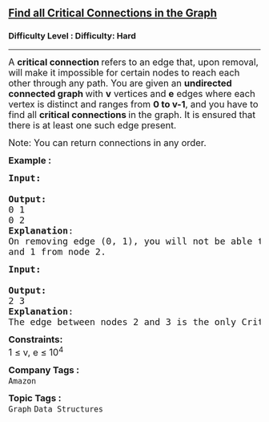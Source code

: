 <h2><a href="https://www.geeksforgeeks.org/problems/critical-connections/1?page=3&difficulty=Hard&status=unsolved&sortBy=accuracy">Find all Critical Connections in the Graph</a></h2><h3>Difficulty Level : Difficulty: Hard</h3><hr><div class="problems_problem_content__Xm_eO"><p><span style="font-size: 18px;">A <strong>critical connection </strong>refers to an edge that, upon removal, will make it impossible for certain nodes to reach each other through any path. You are given an <strong>undirected connected graph </strong>with <strong>v</strong> vertices and <strong>e</strong> edges where each vertex is distinct and ranges from <strong>0 to v-1</strong>, and you have to find all <strong>critical connections </strong>in the graph. It is ensured that there is at least one such edge present.</span></p>
<p><span style="font-size: 18px;">Note: You can return connections in any order.</span></p>
<p><strong style="font-size: 18px;">Example :</strong></p>
<pre><span style="font-size: 18px;"><strong>Input:</strong>
</span><img src="https://media.geeksforgeeks.org/img-practice/PROD/addEditProblem/706303/Web/Other/bbe726f7-e9f7-4a0c-b9fa-c649299d9784_1685087730.png" alt=""><span style="font-size: 18px;">
<strong>Output: </strong>
0 1
0 2
<strong>Explanation</strong>: 
On removing edge (0, 1), you will not be able to reach node 0 and 2 from node 1. Also, on removing edge (0, 2), you will not be able to reach node 0<br>and 1 from node 2.</span></pre>
<pre><span style="font-size: 18px;"><strong>Input:</strong>
</span><img src="https://media.geeksforgeeks.org/img-practice/PROD/addEditProblem/706303/Web/Other/730505a5-24f6-41de-bd11-84a0a9e56d49_1685087731.png" alt=""><span style="font-size: 18px;">
<strong>Output:</strong>
2 3
<strong>Explanation</strong>:
The edge between nodes 2 and 3 is the only Critical connection in the given graph.</span>
</pre>
<p><span style="font-size: 18px;"><strong>Constraints:</strong><br>1 ≤ v, e ≤ 10<sup>4<br></sup></span></p></div><p><span style=font-size:18px><strong>Company Tags : </strong><br><code>Amazon</code>&nbsp;<br><p><span style=font-size:18px><strong>Topic Tags : </strong><br><code>Graph</code>&nbsp;<code>Data Structures</code>&nbsp;